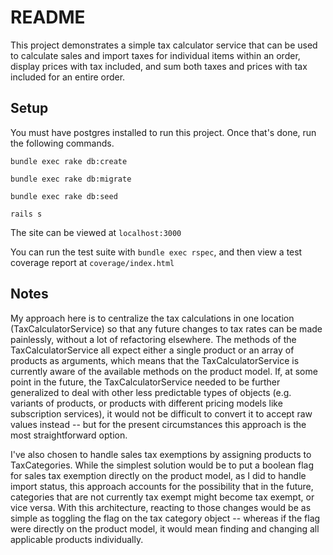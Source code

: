 # README

This project demonstrates a simple tax calculator service that can be used to calculate sales and import taxes for individual items within an order, display prices with tax included, and sum both taxes and prices with tax included for an entire order.

## Setup

You must have postgres installed to run this project. Once that's done, run the following commands.

`bundle exec rake db:create`

`bundle exec rake db:migrate`

`bundle exec rake db:seed`

`rails s`

The site can be viewed at `localhost:3000`

You can run the test suite with `bundle exec rspec`, and then view a test coverage report at `coverage/index.html`

## Notes

My approach here is to centralize the tax calculations in one location (TaxCalculatorService) so that any future changes to tax rates can be made painlessly, without a lot of refactoring elsewhere. The methods of the TaxCalculatorService all expect either a single product or an array of products as arguments, which means that the TaxCalculatorService is currently aware of the available methods on the product model. If, at some point in the future, the TaxCalculatorService needed to be further generalized to deal with other less predictable types of objects (e.g. variants of products, or products with different pricing models like subscription services), it would not be difficult to convert it to accept raw values instead -- but for the present circumstances this approach is the most straightforward option.

I've also chosen to handle sales tax exemptions by assigning products to TaxCategories. While the simplest solution would be to put a boolean flag for sales tax exemption directly on the product model, as I did to handle import status, this approach accounts for the possibility that in the future, categories that are not currently tax exempt might become tax exempt, or vice versa. With this architecture, reacting to those changes would be as simple as toggling the flag on the tax category object -- whereas if the flag were directly on the product model, it would mean finding and changing all applicable products individually.
